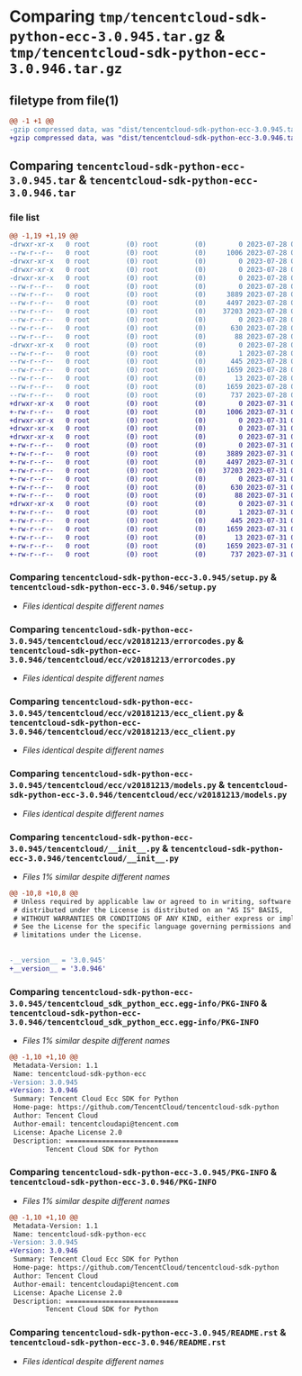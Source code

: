 # Comparing `tmp/tencentcloud-sdk-python-ecc-3.0.945.tar.gz` & `tmp/tencentcloud-sdk-python-ecc-3.0.946.tar.gz`

## filetype from file(1)

```diff
@@ -1 +1 @@
-gzip compressed data, was "dist/tencentcloud-sdk-python-ecc-3.0.945.tar", last modified: Fri Jul 28 00:27:33 2023, max compression
+gzip compressed data, was "dist/tencentcloud-sdk-python-ecc-3.0.946.tar", last modified: Mon Jul 31 00:25:32 2023, max compression
```

## Comparing `tencentcloud-sdk-python-ecc-3.0.945.tar` & `tencentcloud-sdk-python-ecc-3.0.946.tar`

### file list

```diff
@@ -1,19 +1,19 @@
-drwxr-xr-x   0 root         (0) root         (0)        0 2023-07-28 00:27:33.000000 tencentcloud-sdk-python-ecc-3.0.945/
--rw-r--r--   0 root         (0) root         (0)     1006 2023-07-28 00:27:33.000000 tencentcloud-sdk-python-ecc-3.0.945/setup.py
-drwxr-xr-x   0 root         (0) root         (0)        0 2023-07-28 00:27:33.000000 tencentcloud-sdk-python-ecc-3.0.945/tencentcloud/
-drwxr-xr-x   0 root         (0) root         (0)        0 2023-07-28 00:27:33.000000 tencentcloud-sdk-python-ecc-3.0.945/tencentcloud/ecc/
-drwxr-xr-x   0 root         (0) root         (0)        0 2023-07-28 00:27:33.000000 tencentcloud-sdk-python-ecc-3.0.945/tencentcloud/ecc/v20181213/
--rw-r--r--   0 root         (0) root         (0)        0 2023-07-28 00:27:33.000000 tencentcloud-sdk-python-ecc-3.0.945/tencentcloud/ecc/v20181213/__init__.py
--rw-r--r--   0 root         (0) root         (0)     3889 2023-07-28 00:27:33.000000 tencentcloud-sdk-python-ecc-3.0.945/tencentcloud/ecc/v20181213/errorcodes.py
--rw-r--r--   0 root         (0) root         (0)     4497 2023-07-28 00:27:33.000000 tencentcloud-sdk-python-ecc-3.0.945/tencentcloud/ecc/v20181213/ecc_client.py
--rw-r--r--   0 root         (0) root         (0)    37203 2023-07-28 00:27:33.000000 tencentcloud-sdk-python-ecc-3.0.945/tencentcloud/ecc/v20181213/models.py
--rw-r--r--   0 root         (0) root         (0)        0 2023-07-28 00:27:33.000000 tencentcloud-sdk-python-ecc-3.0.945/tencentcloud/ecc/__init__.py
--rw-r--r--   0 root         (0) root         (0)      630 2023-07-28 00:27:33.000000 tencentcloud-sdk-python-ecc-3.0.945/tencentcloud/__init__.py
--rw-r--r--   0 root         (0) root         (0)       88 2023-07-28 00:27:33.000000 tencentcloud-sdk-python-ecc-3.0.945/setup.cfg
-drwxr-xr-x   0 root         (0) root         (0)        0 2023-07-28 00:27:33.000000 tencentcloud-sdk-python-ecc-3.0.945/tencentcloud_sdk_python_ecc.egg-info/
--rw-r--r--   0 root         (0) root         (0)        1 2023-07-28 00:27:33.000000 tencentcloud-sdk-python-ecc-3.0.945/tencentcloud_sdk_python_ecc.egg-info/dependency_links.txt
--rw-r--r--   0 root         (0) root         (0)      445 2023-07-28 00:27:33.000000 tencentcloud-sdk-python-ecc-3.0.945/tencentcloud_sdk_python_ecc.egg-info/SOURCES.txt
--rw-r--r--   0 root         (0) root         (0)     1659 2023-07-28 00:27:33.000000 tencentcloud-sdk-python-ecc-3.0.945/tencentcloud_sdk_python_ecc.egg-info/PKG-INFO
--rw-r--r--   0 root         (0) root         (0)       13 2023-07-28 00:27:33.000000 tencentcloud-sdk-python-ecc-3.0.945/tencentcloud_sdk_python_ecc.egg-info/top_level.txt
--rw-r--r--   0 root         (0) root         (0)     1659 2023-07-28 00:27:33.000000 tencentcloud-sdk-python-ecc-3.0.945/PKG-INFO
--rw-r--r--   0 root         (0) root         (0)      737 2023-07-28 00:27:33.000000 tencentcloud-sdk-python-ecc-3.0.945/README.rst
+drwxr-xr-x   0 root         (0) root         (0)        0 2023-07-31 00:25:32.000000 tencentcloud-sdk-python-ecc-3.0.946/
+-rw-r--r--   0 root         (0) root         (0)     1006 2023-07-31 00:25:32.000000 tencentcloud-sdk-python-ecc-3.0.946/setup.py
+drwxr-xr-x   0 root         (0) root         (0)        0 2023-07-31 00:25:32.000000 tencentcloud-sdk-python-ecc-3.0.946/tencentcloud/
+drwxr-xr-x   0 root         (0) root         (0)        0 2023-07-31 00:25:32.000000 tencentcloud-sdk-python-ecc-3.0.946/tencentcloud/ecc/
+drwxr-xr-x   0 root         (0) root         (0)        0 2023-07-31 00:25:32.000000 tencentcloud-sdk-python-ecc-3.0.946/tencentcloud/ecc/v20181213/
+-rw-r--r--   0 root         (0) root         (0)        0 2023-07-31 00:25:32.000000 tencentcloud-sdk-python-ecc-3.0.946/tencentcloud/ecc/v20181213/__init__.py
+-rw-r--r--   0 root         (0) root         (0)     3889 2023-07-31 00:25:32.000000 tencentcloud-sdk-python-ecc-3.0.946/tencentcloud/ecc/v20181213/errorcodes.py
+-rw-r--r--   0 root         (0) root         (0)     4497 2023-07-31 00:25:32.000000 tencentcloud-sdk-python-ecc-3.0.946/tencentcloud/ecc/v20181213/ecc_client.py
+-rw-r--r--   0 root         (0) root         (0)    37203 2023-07-31 00:25:32.000000 tencentcloud-sdk-python-ecc-3.0.946/tencentcloud/ecc/v20181213/models.py
+-rw-r--r--   0 root         (0) root         (0)        0 2023-07-31 00:25:32.000000 tencentcloud-sdk-python-ecc-3.0.946/tencentcloud/ecc/__init__.py
+-rw-r--r--   0 root         (0) root         (0)      630 2023-07-31 00:25:32.000000 tencentcloud-sdk-python-ecc-3.0.946/tencentcloud/__init__.py
+-rw-r--r--   0 root         (0) root         (0)       88 2023-07-31 00:25:32.000000 tencentcloud-sdk-python-ecc-3.0.946/setup.cfg
+drwxr-xr-x   0 root         (0) root         (0)        0 2023-07-31 00:25:32.000000 tencentcloud-sdk-python-ecc-3.0.946/tencentcloud_sdk_python_ecc.egg-info/
+-rw-r--r--   0 root         (0) root         (0)        1 2023-07-31 00:25:32.000000 tencentcloud-sdk-python-ecc-3.0.946/tencentcloud_sdk_python_ecc.egg-info/dependency_links.txt
+-rw-r--r--   0 root         (0) root         (0)      445 2023-07-31 00:25:32.000000 tencentcloud-sdk-python-ecc-3.0.946/tencentcloud_sdk_python_ecc.egg-info/SOURCES.txt
+-rw-r--r--   0 root         (0) root         (0)     1659 2023-07-31 00:25:32.000000 tencentcloud-sdk-python-ecc-3.0.946/tencentcloud_sdk_python_ecc.egg-info/PKG-INFO
+-rw-r--r--   0 root         (0) root         (0)       13 2023-07-31 00:25:32.000000 tencentcloud-sdk-python-ecc-3.0.946/tencentcloud_sdk_python_ecc.egg-info/top_level.txt
+-rw-r--r--   0 root         (0) root         (0)     1659 2023-07-31 00:25:32.000000 tencentcloud-sdk-python-ecc-3.0.946/PKG-INFO
+-rw-r--r--   0 root         (0) root         (0)      737 2023-07-31 00:25:32.000000 tencentcloud-sdk-python-ecc-3.0.946/README.rst
```

### Comparing `tencentcloud-sdk-python-ecc-3.0.945/setup.py` & `tencentcloud-sdk-python-ecc-3.0.946/setup.py`

 * *Files identical despite different names*

### Comparing `tencentcloud-sdk-python-ecc-3.0.945/tencentcloud/ecc/v20181213/errorcodes.py` & `tencentcloud-sdk-python-ecc-3.0.946/tencentcloud/ecc/v20181213/errorcodes.py`

 * *Files identical despite different names*

### Comparing `tencentcloud-sdk-python-ecc-3.0.945/tencentcloud/ecc/v20181213/ecc_client.py` & `tencentcloud-sdk-python-ecc-3.0.946/tencentcloud/ecc/v20181213/ecc_client.py`

 * *Files identical despite different names*

### Comparing `tencentcloud-sdk-python-ecc-3.0.945/tencentcloud/ecc/v20181213/models.py` & `tencentcloud-sdk-python-ecc-3.0.946/tencentcloud/ecc/v20181213/models.py`

 * *Files identical despite different names*

### Comparing `tencentcloud-sdk-python-ecc-3.0.945/tencentcloud/__init__.py` & `tencentcloud-sdk-python-ecc-3.0.946/tencentcloud/__init__.py`

 * *Files 1% similar despite different names*

```diff
@@ -10,8 +10,8 @@
 # Unless required by applicable law or agreed to in writing, software
 # distributed under the License is distributed on an "AS IS" BASIS,
 # WITHOUT WARRANTIES OR CONDITIONS OF ANY KIND, either express or implied.
 # See the License for the specific language governing permissions and
 # limitations under the License.
 
 
-__version__ = '3.0.945'
+__version__ = '3.0.946'
```

### Comparing `tencentcloud-sdk-python-ecc-3.0.945/tencentcloud_sdk_python_ecc.egg-info/PKG-INFO` & `tencentcloud-sdk-python-ecc-3.0.946/tencentcloud_sdk_python_ecc.egg-info/PKG-INFO`

 * *Files 1% similar despite different names*

```diff
@@ -1,10 +1,10 @@
 Metadata-Version: 1.1
 Name: tencentcloud-sdk-python-ecc
-Version: 3.0.945
+Version: 3.0.946
 Summary: Tencent Cloud Ecc SDK for Python
 Home-page: https://github.com/TencentCloud/tencentcloud-sdk-python
 Author: Tencent Cloud
 Author-email: tencentcloudapi@tencent.com
 License: Apache License 2.0
 Description: ============================
         Tencent Cloud SDK for Python
```

### Comparing `tencentcloud-sdk-python-ecc-3.0.945/PKG-INFO` & `tencentcloud-sdk-python-ecc-3.0.946/PKG-INFO`

 * *Files 1% similar despite different names*

```diff
@@ -1,10 +1,10 @@
 Metadata-Version: 1.1
 Name: tencentcloud-sdk-python-ecc
-Version: 3.0.945
+Version: 3.0.946
 Summary: Tencent Cloud Ecc SDK for Python
 Home-page: https://github.com/TencentCloud/tencentcloud-sdk-python
 Author: Tencent Cloud
 Author-email: tencentcloudapi@tencent.com
 License: Apache License 2.0
 Description: ============================
         Tencent Cloud SDK for Python
```

### Comparing `tencentcloud-sdk-python-ecc-3.0.945/README.rst` & `tencentcloud-sdk-python-ecc-3.0.946/README.rst`

 * *Files identical despite different names*

